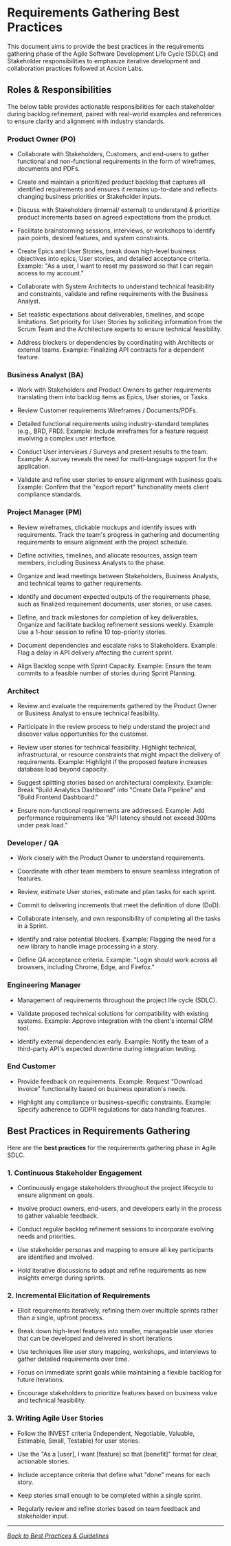 # Requirements Gathering Best Practices

This document aims to provide the best practices in the requirements gathering phase of the Agile Software Development Life Cycle (SDLC) and Stakeholder responsibilities to emphasize iterative development and collaboration practices followed at Accion Labs.

## Roles & Responsibilities

The below table provides actionable responsibilities for each stakeholder during backlog refinement, paired with real-world examples and references to ensure clarity and alignment with industry standards.

### Product Owner (PO)

- Collaborate with Stakeholders, Customers, and end-users to gather functional and non-functional requirements in the form of wireframes, documents and PDFs.

- Create and maintain a prioritized product backlog that captures all identified requirements and ensures it remains up-to-date and reflects changing business priorities or Stakeholder inputs.

- Discuss with Stakeholders (internal/ external) to understand & prioritize product increments based on agreed expectations from the product.

- Facilitate brainstorming sessions, interviews, or workshops to identify pain points, desired features, and system constraints.

- Create Epics and User Stories, break down high-level business objectives into epics, User stories, and detailed acceptance criteria. Example: "As a user, I want to reset my password so that I can regain access to my account."

- Collaborate with System Architects to understand technical feasibility and constraints, validate and refine requirements with the Business Analyst.

- Set realistic expectations about deliverables, timelines, and scope limitations. Set priority for User Stories by soliciting information from the Scrum Team and the Architecture experts to ensure technical feasibility.

- Address blockers or dependencies by coordinating with Architects or external teams. Example: Finalizing API contracts for a dependent feature.

### Business Analyst (BA)

- Work with Stakeholders and Product Owners to gather requirements translating them into backlog items as Epics, User stories, or Tasks.

- Review Customer requirements Wireframes / Documents/PDFs.

- Detailed functional requirements using industry-standard templates (e.g., BRD, FRD). Example: Include wireframes for a feature request involving a complex user interface.

- Conduct User interviews / Surveys and present results to the team. Example: A survey reveals the need for multi-language support for the application.

- Validate and refine user stories to ensure alignment with business goals. Example: Confirm that the "export report" functionality meets client compliance standards.

### Project Manager (PM)

- Review wireframes, clickable mockups and identify issues with requirements. Track the team's progress in gathering and documenting requirements to ensure alignment with the project schedule.

- Define activities, timelines, and allocate resources, assign team members, including Business Analysts to the phase.

- Organize and lead meetings between Stakeholders, Business Analysts, and technical teams to gather requirements.

- Identify and document expected outputs of the requirements phase, such as finalized requirement documents, user stories, or use cases.

- Define, and track milestones for completion of key deliverables, Organize and facilitate backlog refinement sessions weekly. Example: Use a 1-hour session to refine 10 top-priority stories.

- Document dependencies and escalate risks to Stakeholders. Example: Flag a delay in API delivery affecting the current sprint.

- Align Backlog scope with Sprint Capacity. Example: Ensure the team commits to a feasible number of stories during Sprint Planning.

### Architect

- Review and evaluate the requirements gathered by the Product Owner or Business Analyst to ensure technical feasibility.

- Participate in the review process to help understand the project and discover value opportunities for the customer.

- Review user stories for technical feasibility. Highlight technical, infrastructural, or resource constraints that might impact the delivery of requirements. Example: Highlight if the proposed feature increases database load beyond capacity.

- Suggest splitting stories based on architectural complexity. Example: Break "Build Analytics Dashboard" into "Create Data Pipeline" and "Build Frontend Dashboard."

- Ensure non-functional requirements are addressed. Example: Add performance requirements like "API latency should not exceed 300ms under peak load."

### Developer / QA

- Work closely with the Product Owner to understand requirements.

- Coordinate with other team members to ensure seamless integration of features.

- Review, estimate User stories, estimate and plan tasks for each sprint.

- Commit to delivering increments that meet the definition of done (DoD).

- Collaborate intensely, and own responsibility of completing all the tasks in a Sprint.

- Identify and raise potential blockers. Example: Flagging the need for a new library to handle image processing in a story.

- Define QA acceptance criteria. Example: "Login should work across all browsers, including Chrome, Edge, and Firefox."

### Engineering Manager

- Management of requirements throughout the project life cycle (SDLC).

- Validate proposed technical solutions for compatibility with existing systems. Example: Approve integration with the client's internal CRM tool.

- Identify external dependencies early. Example: Notify the team of a third-party API's expected downtime during integration testing.

### End Customer

- Provide feedback on requirements. Example: Request "Download Invoice" functionality based on business operation's needs.

- Highlight any compliance or business-specific constraints. Example: Specify adherence to GDPR regulations for data handling features.

## Best Practices in Requirements Gathering

Here are the **best practices** for the requirements gathering phase in Agile SDLC.

### 1. Continuous Stakeholder Engagement

- Continuously engage stakeholders throughout the project lifecycle to ensure alignment on goals.

- Involve product owners, end-users, and developers early in the process to gather valuable feedback.

- Conduct regular backlog refinement sessions to incorporate evolving needs and priorities.

- Use stakeholder personas and mapping to ensure all key participants are identified and involved.

- Hold iterative discussions to adapt and refine requirements as new insights emerge during sprints.

### 2. Incremental Elicitation of Requirements

- Elicit requirements iteratively, refining them over multiple sprints rather than a single, upfront process.

- Break down high-level features into smaller, manageable user stories that can be developed and delivered in short iterations.

- Use techniques like user story mapping, workshops, and interviews to gather detailed requirements over time.

- Focus on immediate sprint goals while maintaining a flexible backlog for future iterations.

- Encourage stakeholders to prioritize features based on business value and technical feasibility.

### 3. Writing Agile User Stories

- Follow the INVEST criteria (Independent, Negotiable, Valuable, Estimable, Small, Testable) for user stories.

- Use the "As a [user], I want [feature] so that [benefit]" format for clear, actionable stories.

- Include acceptance criteria that define what "done" means for each story.

- Keep stories small enough to be completed within a single sprint.

- Regularly review and refine stories based on team feedback and stakeholder input.

---

*[Back to Best Practices & Guidelines](index.md)*
